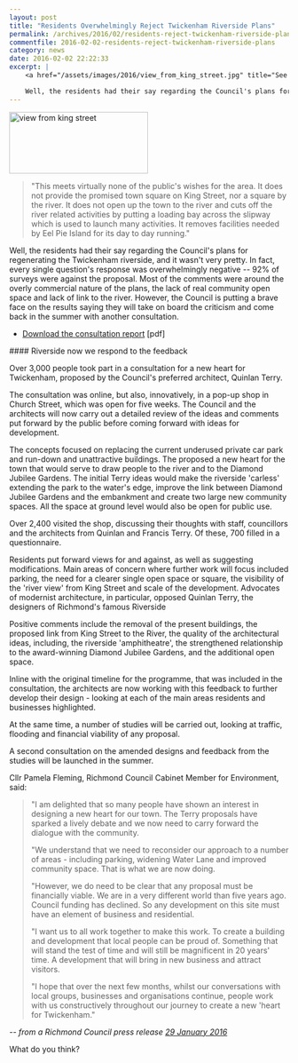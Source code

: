```yaml
---
layout: post
title: "Residents Overwhelmingly Reject Twickenham Riverside Plans"
permalink: /archives/2016/02/residents-reject-twickenham-riverside-plans.html
commentfile: 2016-02-02-residents-reject-twickenham-riverside-plans
category: news
date: 2016-02-02 22:22:33
excerpt: |
    <a href="/assets/images/2016/view_from_king_street.jpg" title="See larger version of - view from king street"><img src="/assets/images/2016/view_from_king_street_thumb.jpg" width="150" height="66" alt="view from king street" class="photo right" /></a>

    Well, the residents had their say regarding the Council's plans for regenerating the Twickenham riverside, and it wasn't very pretty.  In fact, every single question's response was overwhelmingly negative -- 92% of surveys were against the proposal.
---
```


<a href="/assets/images/2016/view_from_king_street.jpg" title="See larger version of - view from king street"><img src="/assets/images/2016/view_from_king_street_thumb.jpg" width="250" height="111" alt="view from king street" class="photo right" /></a>

> "This meets virtually none of the public's wishes for the area. It does not provide the promised
> town square on King Street, nor a square by the river. It does not open up the town to the
> river and cuts off the river related activities by putting a loading bay across the slipway which
> is used to launch many activities. It removes facilities needed by Eel Pie Island for its day to
> day running."

Well, the residents had their say regarding the Council's plans for regenerating the Twickenham riverside, and it wasn't very pretty. In fact, every single question's response was overwhelmingly negative -- 92% of surveys were against the proposal. Most of the comments were around the overly commercial nature of the plans, the lack of real community open space and lack of link to the river. However, the Council is putting a brave face on the results saying they will take on board the criticism and come back in the summer with another consultation.

-   [Download the consultation report](/assets/images/2016/twickenham_rediscovered_consultation_report.pdf) \[pdf\]

<div markdown="1" class="letter">
#### Riverside now we respond to the feedback

Over 3,000 people took part in a consultation for a new heart for Twickenham, proposed by the Council's preferred architect, Quinlan Terry.

The consultation was online, but also, innovatively, in a pop-up shop in Church Street, which was open for five weeks. The Council and the architects will now carry out a detailed review of the ideas and comments put forward by the public before coming forward with ideas for development.

The concepts focused on replacing the current underused private car park and run-down and unattractive buildings. The proposed a new heart for the town that would serve to draw people to the river and to the Diamond Jubilee Gardens. The initial Terry ideas would make the riverside 'carless' extending the park to the water's edge, improve the link between Diamond Jubilee Gardens and the embankment and create two large new community spaces. All the space at ground level would also be open for public use.

Over 2,400 visited the shop, discussing their thoughts with staff, councillors and the architects from Quinlan and Francis Terry. Of these, 700 filled in a questionnaire.

Residents put forward views for and against, as well as suggesting modifications. Main areas of concern where further work will focus included parking, the need for a clearer single open space or square, the visibility of the 'river view' from King Street and scale of the development. Advocates of modernist architecture, in particular, opposed Quinlan Terry, the designers of Richmond's famous Riverside

Positive comments include the removal of the present buildings, the proposed link from King Street to the River, the quality of the architectural ideas, including, the riverside 'amphitheatre', the strengthened relationship to the award-winning Diamond Jubilee Gardens, and the additional open space.

Inline with the original timeline for the programme, that was included in the consultation, the architects are now working with this feedback to further develop their design - looking at each of the main areas residents and businesses highlighted.

At the same time, a number of studies will be carried out, looking at traffic, flooding and financial viability of any proposal.

A second consultation on the amended designs and feedback from the studies will be launched in the summer.

Cllr Pamela Fleming, Richmond Council Cabinet Member for Environment, said:

> "I am delighted that so many people have shown an interest in designing a new heart for our town. The Terry proposals have sparked a lively debate and we now need to carry forward the dialogue with the community.
> 
>  "We understand that we need to reconsider our approach to a number of areas - including parking, widening Water Lane and improved community space. That is what we are now doing.
> 
>  "However, we do need to be clear that any proposal must be financially viable. We are in a very different world than five years ago. Council funding has declined. So any development on this site must have an element of business and residential.
> 
>  "I want us to all work together to make this work. To create a building and development that local people can be proud of. Something that will stand the test of time and will still be magnificent in 20 years' time. A development that will bring in new business and attract visitors.
> 
> "I hope that over the next few months, whilst our conversations with local groups, businesses and organisations continue, people work with us constructively throughout our journey to create a new 'heart for Twickenham."

<cite>-- from a Richmond Council press release [29 January 2016](http://www.richmond.gov.uk/home/council/news/press_office/older_news/january_2016/riverside_now_we_respond_to_the_feedback.htm</cite>)

</div>
What do you think?
